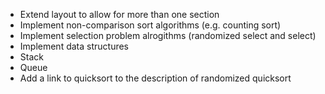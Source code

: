 - Extend layout to allow for more than one section
- Implement non-comparison sort algorithms (e.g. counting sort)
- Implement selection problem alrogithms (randomized select and select)
- Implement data structures
 - Stack
 - Queue
- Add a link to quicksort to the description of randomized quicksort
